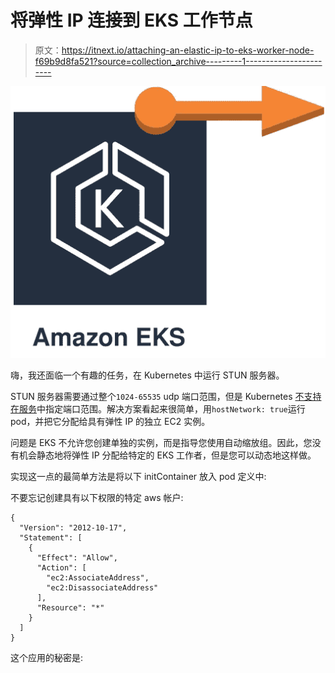 # 将弹性 IP 连接到 EKS 工作节点

> 原文：<https://itnext.io/attaching-an-elastic-ip-to-eks-worker-node-f69b9d8fa521?source=collection_archive---------1----------------------->

![](img/324b4562388ff87e87825f138555f463.png)

嗨，我还面临一个有趣的任务，在 Kubernetes 中运行 STUN 服务器。

STUN 服务器需要通过整个`1024-65535` udp 端口范围，但是 Kubernetes [不支持在服务](https://github.com/kubernetes/kubernetes/issues/23864)中指定端口范围。解决方案看起来很简单，用`hostNetwork: true`运行 pod，并把它分配给具有弹性 IP 的独立 EC2 实例。

问题是 EKS 不允许您创建单独的实例，而是指导您使用自动缩放组。因此，您没有机会静态地将弹性 IP 分配给特定的 EKS 工作者，但是您可以动态地这样做。

实现这一点的最简单方法是将以下 initContainer 放入 pod 定义中:

不要忘记创建具有以下权限的特定 aws 帐户:

```
{
  "Version": "2012-10-17",
  "Statement": [
    {
      "Effect": "Allow",
      "Action": [
        "ec2:AssociateAddress",
        "ec2:DisassociateAddress"
      ],
      "Resource": "*"
    }
  ]
}
```

这个应用的秘密是: